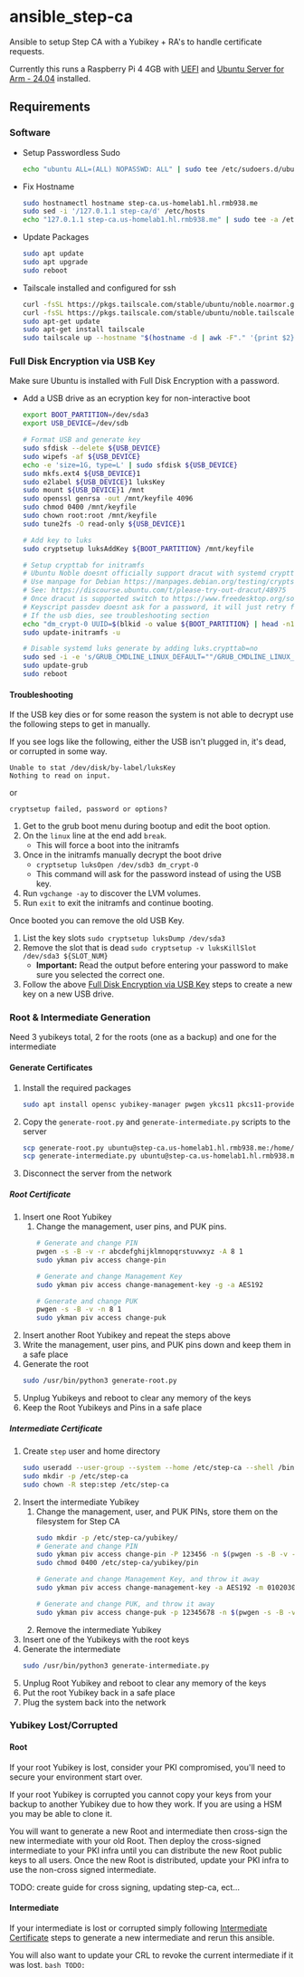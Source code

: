 # ansible_step-ca
Ansible to setup Step CA with a Yubikey + RA's to handle certificate requests.

Currently this runs a Raspberry Pi 4 4GB with [UEFI](https://github.com/pftf/RPi4)
and [Ubuntu Server for Arm - 24.04](https://ubuntu.com/download/server/arm) installed.

## Requirements

### Software

* Setup Passwordless Sudo
    ```bash
    echo "ubuntu ALL=(ALL) NOPASSWD: ALL" | sudo tee /etc/sudoers.d/ubuntu
    ```

* Fix Hostname
    ```bash
    sudo hostnamectl hostname step-ca.us-homelab1.hl.rmb938.me
    sudo sed -i '/127.0.1.1 step-ca/d' /etc/hosts
    echo "127.0.1.1 step-ca.us-homelab1.hl.rmb938.me" | sudo tee -a /etc/hosts
    ```

* Update Packages
    ```bash
    sudo apt update
    sudo apt upgrade
    sudo reboot
    ```

* Tailscale installed and configured for ssh
    ```bash
    curl -fsSL https://pkgs.tailscale.com/stable/ubuntu/noble.noarmor.gpg | sudo tee /usr/share/keyrings/tailscale-archive-keyring.gpg >/dev/null
    curl -fsSL https://pkgs.tailscale.com/stable/ubuntu/noble.tailscale-keyring.list | sudo tee /etc/apt/sources.list.d/tailscale.list
    sudo apt-get update
    sudo apt-get install tailscale
    sudo tailscale up --hostname "$(hostname -d | awk -F"." '{print $2}')-$(hostname -d | awk -F"." '{print $1}')-$(hostname -s)" --ssh --advertise-tags "tag:servers,tag:cloud-$(hostname -d | awk -F"." '{print $2}')-region-$(hostname -d | awk -F"." '{print $1}'),tag:step-ca"
    ```

### Full Disk Encryption via USB Key

Make sure Ubuntu is installed with Full Disk Encryption with a password.

* Add a USB drive as an ecryption key for non-interactive boot
    ```bash
    export BOOT_PARTITION=/dev/sda3
    export USB_DEVICE=/dev/sdb

    # Format USB and generate key
    sudo sfdisk --delete ${USB_DEVICE}
    sudo wipefs -af ${USB_DEVICE}
    echo -e 'size=1G, type=L' | sudo sfdisk ${USB_DEVICE}
    sudo mkfs.ext4 ${USB_DEVICE}1
    sudo e2label ${USB_DEVICE}1 luksKey
    sudo mount ${USB_DEVICE}1 /mnt
    sudo openssl genrsa -out /mnt/keyfile 4096
    sudo chmod 0400 /mnt/keyfile
    sudo chown root:root /mnt/keyfile
    sudo tune2fs -O read-only ${USB_DEVICE}1

    # Add key to luks
    sudo cryptsetup luksAddKey ${BOOT_PARTITION} /mnt/keyfile

    # Setup crypttab for initramfs
    # Ubuntu Noble doesnt officially support dracut with systemd crypttab yet
    # Use manpage for Debian https://manpages.debian.org/testing/cryptsetup/crypttab.5.en.html
    # See: https://discourse.ubuntu.com/t/please-try-out-dracut/48975
    # Once dracut is supported switch to https://www.freedesktop.org/software/systemd/man/latest/crypttab.html
    # Keyscript passdev doesnt ask for a password, it will just retry forever
    # If the usb dies, see troubleshooting section
    echo "dm_crypt-0 UUID=$(blkid -o value ${BOOT_PARTITION} | head -n1) /dev/disk/by-label/luksKey:/keyfile:5 luks,discard,keyscript=passdev,initramfs" | sudo tee /etc/crypttab
    sudo update-initramfs -u

    # Disable systemd luks generate by adding luks.crypttab=no
    sudo sed -i -e 's/GRUB_CMDLINE_LINUX_DEFAULT=""/GRUB_CMDLINE_LINUX_DEFAULT="luks.crypttab=no"/g' /etc/default/grub
    sudo update-grub
    sudo reboot
    ```

#### Troubleshooting

If the USB key dies or for some reason the system is not able to decrypt use the following steps to get in manually.

If you see logs like the following, either the USB isn't plugged in, it's dead, or corrupted in some way.

```
Unable to stat /dev/disk/by-label/luksKey
Nothing to read on input.
```
or
```
cryptsetup failed, password or options?
```

1. Get to the grub boot menu during bootup and edit the boot option.
1. On the `linux` line at the end add `break`.
    * This will force a boot into the initramfs
1. Once in the initramfs manually decrypt the boot drive
    * `cryptsetup luksOpen /dev/sdb3 dm_crypt-0`
    * This command will ask for the password instead of using the USB key.
1. Run `vgchange -ay` to discover the LVM volumes.
1. Run `exit` to exit the initramfs and continue booting.

Once booted you can remove the old USB Key.

1. List the key slots `sudo cryptsetup luksDump /dev/sda3`
1. Remove the slot that is dead `sudo cryptsetup -v luksKillSlot /dev/sda3 ${SLOT_NUM}`
    * **Important:** Read the output before entering your password to make sure you selected the correct one.
1. Follow the above [Full Disk Encryption via USB Key](#full-disk-encryption-via-usb-key) steps to create a new key on a new USB drive.

### Root & Intermediate Generation

Need 3 yubikeys total, 2 for the roots (one as a backup) and one for the intermediate

#### Generate Certificates

1. Install the required packages
    ```bash
    sudo apt install opensc yubikey-manager pwgen ykcs11 pkcs11-provider python3-pykcs11
    ```
1. Copy the `generate-root.py` and `generate-intermediate.py` scripts to the server
    ```bash
    scp generate-root.py ubuntu@step-ca.us-homelab1.hl.rmb938.me:/home/ubuntu/
    scp generate-intermediate.py ubuntu@step-ca.us-homelab1.hl.rmb938.me:/home/ubuntu/
    ```
1. Disconnect the server from the network

##### Root Certificate

1. Insert one Root Yubikey
    1. Change the management, user pins, and PUK pins.
        ```bash
        # Generate and change PIN
        pwgen -s -B -v -r abcdefghijklmnopqrstuvwxyz -A 8 1
        sudo ykman piv access change-pin

        # Generate and change Management Key
        sudo ykman piv access change-management-key -g -a AES192

        # Generate and change PUK
        pwgen -s -B -v -n 8 1
        sudo ykman piv access change-puk
        ```
1. Insert another Root Yubikey and repeat the steps above
1. Write the management, user pins, and PUK pins down and keep them in a safe place
1. Generate the root
    ```bash
    sudo /usr/bin/python3 generate-root.py
    ```
1. Unplug Yubikeys and reboot to clear any memory of the keys
1. Keep the Root Yubikeys and Pins in a safe place

##### Intermediate Certificate

1. Create `step` user and home directory
    ```bash
    sudo useradd --user-group --system --home /etc/step-ca --shell /bin/false step
    sudo mkdir -p /etc/step-ca
    sudo chown -R step:step /etc/step-ca
    ```
1. Insert the intermediate Yubikey
    1. Change the management, user, and PUK PINs, store them on the filesystem for Step CA
        ```bash
        sudo mkdir -p /etc/step-ca/yubikey/
        # Generate and change PIN
        sudo ykman piv access change-pin -P 123456 -n $(pwgen -s -B -v -r abcdefghijklmnopqrstuvwxyz -A 8 1 | sudo tee /etc/step-ca/yubikey/pin)
        sudo chmod 0400 /etc/step-ca/yubikey/pin

        # Generate and change Management Key, and throw it away
        sudo ykman piv access change-management-key -a AES192 -m 010203040506070801020304050607080102030405060708 -g

        # Generate and change PUK, and throw it away
        sudo ykman piv access change-puk -p 12345678 -n $(pwgen -s -B -v -n 8 1)
        ```
    1. Remove the intermediate Yubikey
1. Insert one of the Yubikeys with the root keys
1. Generate the intermediate
    ```bash
    sudo /usr/bin/python3 generate-intermediate.py
    ```
1. Unplug Root Yubikey and reboot to clear any memory of the keys
1. Put the root Yubikey back in a safe place
1. Plug the system back into the network

### Yubikey Lost/Corrupted

#### Root

If your root Yubikey is lost, consider your PKI compromised, you'll need to secure your environment start over.

If your root Yubikey is corrupted you cannot copy your keys from your backup to another Yubikey due to how they work. If you are using a HSM you may be able to clone it.

You will want to generate a new Root and intermediate then cross-sign the new intermediate with your old Root. Then deploy the cross-signed intermediate to your PKI infra 
until you can distribute the new Root public keys to all users. Once the new Root is distributed, update your PKI infra to use the non-cross signed intermediate.

TODO: create guide for cross signing, updating step-ca, ect...

#### Intermediate

If your intermediate is lost or corrupted simply following [Intermediate Certificate](#intermediate-certificate) steps to generate a new intermediate and rerun this ansible.

You will also want to update your CRL to revoke the current intermediate if it was lost.
    ```bash
    TODO:
    ```
